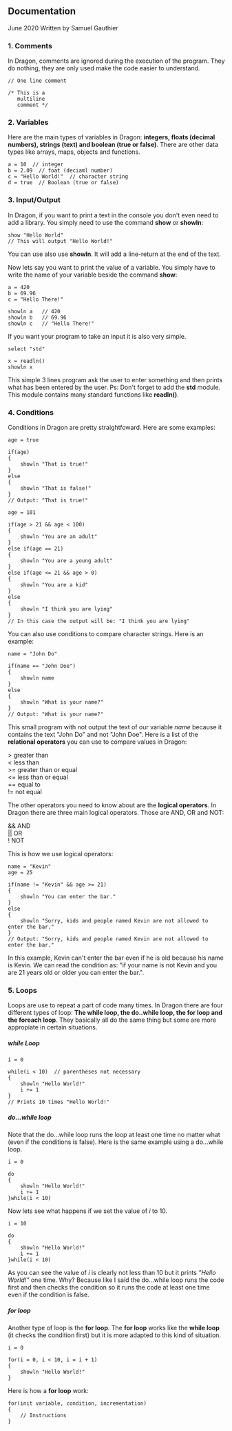 

## Documentation
June 2020
Written by Samuel Gauthier

### 1. Comments
In Dragon, comments are ignored during the execution of the program. They do nothing, they are only used make the code easier to understand.
```
// One line comment

/* This is a 
   multiline
   comment */
```


### 2. Variables
Here are the main types of variables in Dragon: **integers, floats (decimal numbers), strings (text) and boolean (true or false)**.
There are other data types like arrays, maps, objects and functions.
```
a = 10  // integer
b = 2.09  // foat (deciaml number)
c = "Hello World!"  // character string
d = true  // Boolean (true or false)
```


### 3. Input/Output

In Dragon, if you want to print a text in the console you don't even need to add a library. You simply need to use the command __show__ or __showln__:
```
show "Hello World"
// This will output "Hello World!"
```
You can use also use __showln__. It will add a line-return at the end of the text.

Now lets say you want to print the value of a variable. You simply have to write the name of your variable beside the command __show__:
```
a = 420
b = 69.96
c = "Hello There!"

showln a   // 420
showln b   // 69.96
showln c   // "Hello There!"
```

If you want your program to take an input it is also very simple.
```
select "std"

x = readln()
showln x
```
This simple 3 lines program ask the user to enter something and then prints what has been entered by the user.
Ps: Don't forget to add the __std__ module. This module contains many standard functions like __readln()__.


### 4. Conditions

Conditions in Dragon are pretty straightfoward. Here are some examples:
```
age = true

if(age)
{
    showln "That is true!"
} 
else
{
    showln "That is false!"
}
// Output: "That is true!"
```

```
age = 101

if(age > 21 && age < 100)
{
    showln "You are an adult"
} 
else if(age == 21)
{
    showln "You are a young adult"
}
else if(age <= 21 && age > 0)
{
    showln "You are a kid"
}
else
{
    showln "I think you are lying"
}
// In this case the output will be: "I think you are lying"
```

You can also use conditions to compare character strings. Here is an example:
```
name = "John Do"

if(name == "John Doe")
{
    showln name
}
else
{
    showln "What is your name?"
}
// Output: "What is your name?"
```
This small program with not output the text of our variable _name_ because it contains the text "John Do" and not "John Doe".
Here is a list of the **relational operators** you can use to compare values in Dragon:

&gt; greater than  
&lt; less than  
&gt;= greater than or equal  
&lt;= less than or equal  
== equal to  
!= not equal  

The other operators you need to know about are the **logical operators**. In Dragon there are three main logical operators. Those are AND, OR and NOT:

&& AND  
|| OR  
!  NOT  

This is how we use logical operators:
```
name = "Kevin"
age = 25

if(name != "Kevin" && age >= 21)
{
    showln "You can enter the bar."
}
else
{
    showln "Sorry, kids and people named Kevin are not allowed to enter the bar."
}
// Output: "Sorry, kids and people named Kevin are not allowed to enter the bar."
```
In this example, Kevin can't enter the bar even if he is old because his name is Kevin.
We can read the condition as: "if your name is not Kevin and you are 21 years old or older you can enter the bar.".  

### 5. Loops
Loops are use to repeat a part of code many times. In Dragon there are four different types of loop: **The while loop, the do..while loop, the for loop and the foreach loop**. They basically all do the same thing but some are more appropiate in certain situations.

##### while Loop
```
i = 0

while(i < 10)  // parentheses not necessary
{
    showln "Hello World!"
    i += 1
}
// Prints 10 times "Hello World!"
```

##### do...while loop
Note that the do...while loop runs the loop at least one time no matter what (even if the conditions is false). Here is the same example using a do...while loop. 
```
i = 0

do
{
    showln "Hello World!"
    i += 1
}while(i < 10)
```
Now lets see what happens if we set the value of *i* to 10.
```
i = 10

do
{
    showln "Hello World!"
    i += 1
}while(i < 10)
```
As you can see the value of *i* is clearly not less than 10 but it prints *"Hello World!"* one time. Why? Because like I said the do...while loop runs the code first and then checks the condition so it runs the code at least one time even if the condition is false.

##### for loop
Another type of loop is the __for loop__. The __for loop__ works like the __while loop__ (it checks the condition first) but it is more adapted to this kind of situation.
```
i = 0

for(i = 0, i < 10, i = i + 1)
{
    showln "Hello World!"
}
```

Here is how a __for loop__ work:
```
for(init variable, condition, incrementation)
{
    // Instructions
}
```

